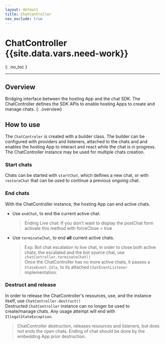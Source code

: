 ```yaml
---
layout: default
title: ChatController
nav_exclude: true
---
```


# ChatController  {{site.data.vars.need-work}}
{: .no_toc }

---

## Overview
Bridging interface between the hosting App and the chat SDK. The ChatController defines the SDK APIs to enable hosting Apps to create and manage chats.
{: .overview}

## How to use
The `ChatControler` is created with a builder class. The builder can be configured with providers and listeners, attached to the chats and and enables the hosting App to interact and react while the chat is in progress.  
The ChatController instance may be used for multiple chats creation.   

### Start chats
Chats can be started with `startChat`, which defines a new chat, or with `restoreChat` that can be used to continue a previous ongoing chat.

### End chats
With the ChatController instance, the hosting App can end active chats.

- Use `endChat`, to end the current active chat.   
  > Ending Live chat: If you don't want to display the postChat form activate this method with forceClose = true

- Use `terminateChat`, to end **all** current active chats. 
  > Exp: Bot chat escalation to live chat, in order to close both active chats, the escalated and the bot source chat, use `chatController.terminateChat()`  
  Once the ChatController has no more active chats, it passes a `StateEvent.Idle`, to its attached `ChatEventListener` implementation.

### Destruct and release
In order to release the ChatController's resources, use, and the instance itself, use `ChatController.destruct()`   
Destructed `ChatController` instance can no longer be used to create/manage chats. Any usage attempt 
will end with `IllegalStateException`.

> ChatController destruction, releases resources and listeners, but does not ends the open chats. Ending of chat should be done by the embedding App prior destruction.   
